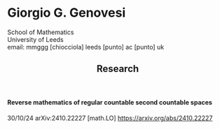 <link rel="stylesheet" type="text/css" href="[https://gggenovesi.github.io/serif.css]">
<html lang="en">

  <head>

</head>

   
<body>
  <h1>
    Giorgio G. Genovesi
  </h1>
<section>
<p>School of Mathematics<br>
University of Leeds<br>
 email: mmggg [chiocciola] leeds [punto] ac [punto] uk </p>
  <article>
    <header>
      <hgroup>
        <h2>
          Research
        </h2>
      </hgroup>
    </header>
       <h4
    margin-top: 0;>Reverse mathematics of regular countable second countable spaces  </h4>  
         <p> 30/10/24  	arXiv:2410.22227 [math.LO] 
<a href="https://arxiv.org/abs/2410.22227">https://arxiv.org/abs/2410.22227</a>
 </p>

  </article>
</section>
  
</body>
</html>
